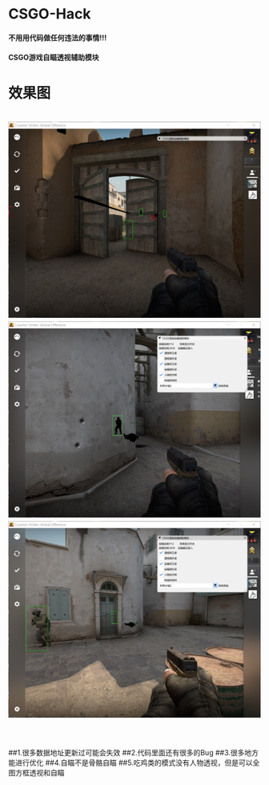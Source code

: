 
# CSGO-Hack

#### 不用用代码做任何违法的事情!!!
#### CSGO游戏自瞄透视辅助模块

# 效果图

<h1 align="center">
	<img src="1.jpg" alt="">
	<img src="2.jpg" alt="">
	<img src="3.jpg" alt="">
	<br>
	<br>
</h1>

##1.很多数据地址更新过可能会失效
##2.代码里面还有很多的Bug
##3.很多地方能进行优化
##4.自瞄不是骨骼自瞄
##5.吃鸡类的模式没有人物透视，但是可以全图方框透视和自瞄











